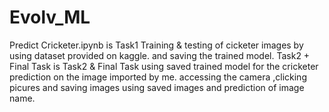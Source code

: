 # Evolv_ML
Predict Cricketer.ipynb          is Task1
  Training & testing of cicketer images by using dataset provided on kaggle.
  and saving the trained model.
Task2 + Final Task               is Task2 & Final Task
  using saved trained model for the cricketer prediction on the image imported by me.
  accessing the camera ,clicking picures and saving images
  using saved images and prediction of image name.
  
